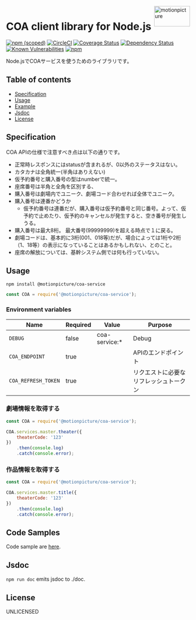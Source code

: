 <img src="https://motionpicture.jp/images/common/logo_01.svg" alt="motionpicture" title="motionpicture" align="right" height="56" width="98"/>

# COA client library for Node.js

[![npm (scoped)](https://img.shields.io/npm/v/@motionpicture/coa-service.svg)](https://www.npmjs.com/package/@motionpicture/coa-service)
[![CircleCI](https://circleci.com/gh/motionpicture/coa-service.svg?style=shield)](https://circleci.com/gh/motionpicture/coa-service)
[![Coverage Status](https://coveralls.io/repos/github/motionpicture/coa-service/badge.svg?branch=master)](https://coveralls.io/github/motionpicture/coa-service?branch=master)
[![Dependency Status](https://img.shields.io/david/motionpicture/coa-service.svg)](https://david-dm.org/motionpicture/coa-service)
[![Known Vulnerabilities](https://snyk.io/test/github/motionpicture/coa-service/badge.svg)](https://snyk.io/test/github/motionpicture/coa-service)
[![npm](https://img.shields.io/npm/dm/@motionpicture/coa-service.svg)](https://nodei.co/npm/@motionpicture/coa-service/)

Node.jsでCOAサービスを使うためのライブラリです。

## Table of contents

* [Specification](#specification)
* [Usage](#usage)
* [Example](#code-samples)
* [Jsdoc](#jsdoc)
* [License](#license)

## Specification

COA APIの仕様で注意すべき点は以下の通りです。

* 正常時レスポンスにはstatusが含まれるが、0以外のステータスはない。
* カタカナは全角統一(半角はありえない)
* 仮予約番号と購入番号の型はnumberで統一。
* 座席番号は半角と全角を区別する、
* 購入番号は劇場内でユニーク、劇場コード合わせれば全体でユニーク。
* 購入番号は連番かどうか
  * 仮予約番号は連番だが、購入番号は仮予約番号と同じ番号。よって、仮予約で止めたり、仮予約のキャンセルが発生すると、空き番号が発生しうる。
* 購入番号は最大8桁。 最大番号(99999999)を超える時点で１に戻る。
* 劇場コードは、基本的に3桁(001、018等)だが、場合によっては1桁や2桁（1、18等）の表示になっていることはあるかもしれない、とのこと。
* 座席の解放については、基幹システム側では何も行っていない。

## Usage

```shell
npm install @motionpicture/coa-service
```

```js
const COA = require('@motionpicture/coa-service');
```

### Environment variables

| Name                | Required | Value         | Purpose             |
|---------------------|----------|---------------|---------------------|
| `DEBUG`             | false    | coa-service:* | Debug               |
| `COA_ENDPOINT`      | true     |               | APIのエンドポイント         |
| `COA_REFRESH_TOKEN` | true     |               | リクエストに必要なリフレッシュトークン |

### 劇場情報を取得する

```js
const COA = require('@motionpicture/coa-service');

COA.services.master.theater({
    theaterCode: '123'
})
    .then(console.log)
    .catch(console.error);
```

### 作品情報を取得する

```js
const COA = require('@motionpicture/coa-service');

COA.services.master.title({
    theaterCode: '123'
})
    .then(console.log)
    .catch(console.error);
```

## Code Samples

Code sample are [here](https://github.com/motionpicture/coa-service/tree/master/example).

## Jsdoc

`npm run doc` emits jsdoc to ./doc.

## License

UNLICENSED

